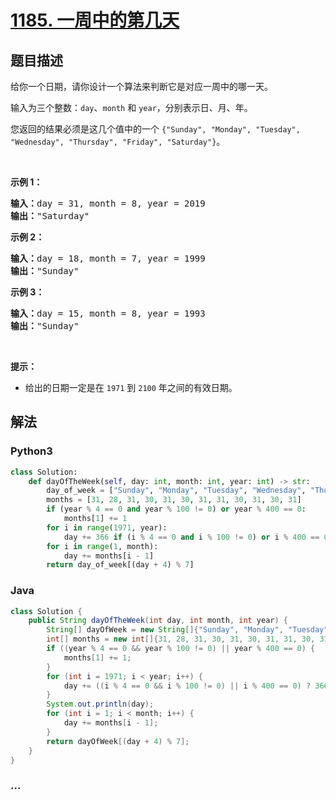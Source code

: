 # [1185. 一周中的第几天](https://leetcode-cn.com/problems/day-of-the-week)



## 题目描述

<!-- 这里写题目描述 -->

<p>给你一个日期，请你设计一个算法来判断它是对应一周中的哪一天。</p>

<p>输入为三个整数：<code>day</code>、<code>month</code> 和&nbsp;<code>year</code>，分别表示日、月、年。</p>

<p>您返回的结果必须是这几个值中的一个&nbsp;<code>{&quot;Sunday&quot;, &quot;Monday&quot;, &quot;Tuesday&quot;, &quot;Wednesday&quot;, &quot;Thursday&quot;, &quot;Friday&quot;, &quot;Saturday&quot;}</code>。</p>

<p>&nbsp;</p>

<p><strong>示例 1：</strong></p>

<pre><strong>输入：</strong>day = 31, month = 8, year = 2019
<strong>输出：</strong>&quot;Saturday&quot;
</pre>

<p><strong>示例 2：</strong></p>

<pre><strong>输入：</strong>day = 18, month = 7, year = 1999
<strong>输出：</strong>&quot;Sunday&quot;
</pre>

<p><strong>示例 3：</strong></p>

<pre><strong>输入：</strong>day = 15, month = 8, year = 1993
<strong>输出：</strong>&quot;Sunday&quot;
</pre>

<p>&nbsp;</p>

<p><strong>提示：</strong></p>

<ul>
	<li>给出的日期一定是在&nbsp;<code>1971</code> 到&nbsp;<code>2100</code>&nbsp;年之间的有效日期。</li>
</ul>


## 解法

<!-- 这里可写通用的实现逻辑 -->

<!-- tabs:start -->

### **Python3**

<!-- 这里可写当前语言的特殊实现逻辑 -->

```python
class Solution:
    def dayOfTheWeek(self, day: int, month: int, year: int) -> str:
        day_of_week = ["Sunday", "Monday", "Tuesday", "Wednesday", "Thursday", "Friday", "Saturday"]
        months = [31, 28, 31, 30, 31, 30, 31, 31, 30, 31, 30, 31]
        if (year % 4 == 0 and year % 100 != 0) or year % 400 == 0:
            months[1] += 1
        for i in range(1971, year):
            day += 366 if (i % 4 == 0 and i % 100 != 0) or i % 400 == 0 else 365
        for i in range(1, month):
            day += months[i - 1]
        return day_of_week[(day + 4) % 7]
```

### **Java**

<!-- 这里可写当前语言的特殊实现逻辑 -->

```java
class Solution {
    public String dayOfTheWeek(int day, int month, int year) {
        String[] dayOfWeek = new String[]{"Sunday", "Monday", "Tuesday", "Wednesday", "Thursday", "Friday", "Saturday"};
        int[] months = new int[]{31, 28, 31, 30, 31, 30, 31, 31, 30, 31, 30, 31};
        if ((year % 4 == 0 && year % 100 != 0) || year % 400 == 0) {
            months[1] += 1;
        }
        for (int i = 1971; i < year; i++) {
            day += ((i % 4 == 0 && i % 100 != 0) || i % 400 == 0) ? 366 : 365;
        }
        System.out.println(day);
        for (int i = 1; i < month; i++) {
            day += months[i - 1];
        }
        return dayOfWeek[(day + 4) % 7];
    }
}
```

### **...**

```

```

<!-- tabs:end -->

